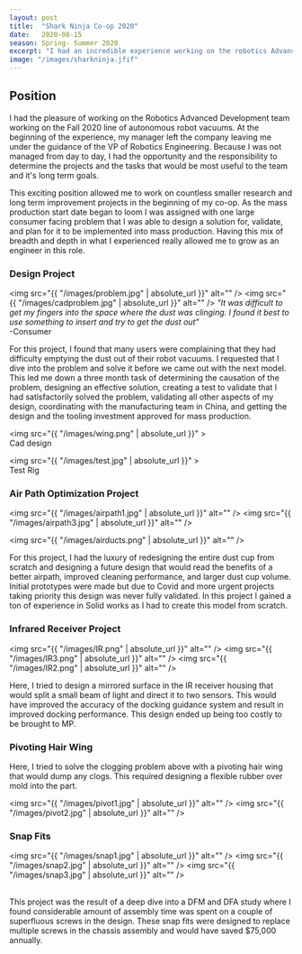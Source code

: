 ```yaml
---
layout: post
title:  "Shark Ninja Co-op 2020"
date:   2020-08-15
season: Spring- Summer 2020
excerpt: "I had an incredible experience working on the robotics Advanced Development team"
image: "/images/sharkninja.jfif"
---
```


## Position

I had the pleasure of working on the Robotics Advanced Development team working on the Fall 2020 line of autonomous robot vacuums. At the beginning of the experience, my manager left the company leaving me under the guidance of the VP of Robotics Engineering. Because I was not managed from day to day, I had the opportunity and the responsibility to determine the projects and the tasks that would be most useful to the team and it's long term goals.

This exciting position allowed me to work on countless smaller research and long term improvement projects in the beginning of my co-op. As the mass production start date began to loom I was assigned with one large consumer facing problem that I was able to design a solution for, validate, and plan for it to be implemented into mass production. Having this mix of breadth and depth in what I experienced really allowed me to grow as an engineer in this role.  


### Design Project

<span class="image left"><img src="{{ "/images/problem.jpg" | absolute_url }}" alt="" /></span>
<span class="image right"><img src="{{ "/images/cadproblem.jpg" | absolute_url }}" alt="" /></span>
<i>"It was difficult to get my fingers
into the space where the dust was
clinging. I found it best to use
 something to insert and try
 to get the dust out”</i>
 <br> -Consumer

For this project, I found that many users were complaining that they had difficulty emptying the dust out of their robot vacuums. I requested that I dive into the problem and solve it before we came out with the next model. This led me down a three month task of determining the causation of the problem, designing an effective solution, creating a test to validate that I had satisfactorily solved the problem, validating all other aspects of my design, coordinating with the manufacturing team in China, and getting the design and the tooling investment approved for mass production.


<img src="{{ "/images/wing.png" | absolute_url }}" >
<br> Cad design

<img src="{{ "/images/test.jpg" | absolute_url }}" >
<br> Test Rig



### Air Path Optimization Project

<span class="image left"><img src="{{ "/images/airpath1.jpg" | absolute_url }}" alt="" /></span>
<span class="image center"><img src="{{ "/images/airpath3.jpg" | absolute_url }}" alt="" /></span>

<span class="image right"><img src="{{ "/images/airducts.png" | absolute_url }}" alt="" /></span>

For this project, I had the luxury of redesigning the entire dust cup from scratch and designing a future design that would read the benefits of a better airpath, improved cleaning performance, and larger dust cup volume. Initial prototypes were made but due to Covid and more urgent projects taking priority this design was never fully validated. In this project I gained a ton of experience in Solid works as I had to create this model from scratch.



### Infrared Receiver Project

<span class="image left"><img src="{{ "/images/IR.png" | absolute_url }}" alt="" /></span>
<span class="image center"><img src="{{ "/images/IR3.png" | absolute_url }}" alt="" /></span>
<span class="image left"><img src="{{ "/images/IR2.png" | absolute_url }}" alt="" /></span>

Here, I tried to design a mirrored surface in the IR receiver housing that would split a small beam of light and direct it to two sensors. This would have improved the accuracy of the docking guidance system and result in improved docking performance. This design ended up being too costly to be brought to MP.

### Pivoting Hair Wing
Here, I tried to solve the clogging problem above with a pivoting hair wing that would dump any clogs. This required designing a flexible rubber over mold into the part.

<span class="image left"><img src="{{ "/images/pivot1.jpg" | absolute_url }}" alt="" /></span>
<span class="image center"><img src="{{ "/images/pivot2.jpg" | absolute_url }}" alt="" /></span>




### Snap Fits
<span class="image left"><img src="{{ "/images/snap1.jpg" | absolute_url }}" alt="" /></span>
<span class="image center"><img src="{{ "/images/snap2.jpg" | absolute_url }}" alt="" /></span>
<span class="image left"><img src="{{ "/images/snap3.jpg" | absolute_url }}" alt="" /></span>

<br>This project was the result of a deep dive into a DFM and DFA study where I found considerable amount of assembly time was spent on a couple of superfluous screws in the design. These snap fits were designed to replace multiple screws in the chassis assembly and would have saved $75,000 annually.
